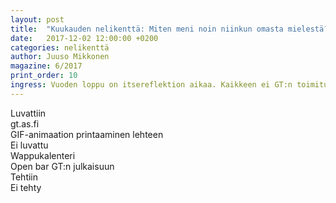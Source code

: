 ```yaml
---
layout: post
title:  "Kuukauden nelikenttä: Miten meni noin niinkun omasta mielestä?"
date:   2017-12-02 12:00:00 +0200
categories: nelikenttä
author: Juuso Mikkonen
magazine: 6/2017
print_order: 10
ingress: Vuoden loppu on itsereflektion aikaa. Kaikkeen ei GT:n toimituskaan ehtinyt, vaikka parhaamme yritettiin. Ensi vuoden toimituksellekin jäi tehtävää!
---
```



<div class="fourfold clearfix">
    <div class="fourfold__row">
        <div class="fourfold__cell">Luvattiin</div>
        <div class="fourfold__cell">gt.as.fi</div>
        <div class="fourfold__cell">GIF-animaation printaaminen lehteen</div>
    </div>
    <div class="fourfold__row">
        <div class="fourfold__cell">Ei luvattu</div>
        <div class="fourfold__cell">Wappukalenteri</div>
        <div class="fourfold__cell">Open bar GT:n julkaisuun</div>
    </div>
    <div class="fourfold__row">
        <div class="fourfold__cell"></div>
        <div class="fourfold__cell">Tehtiin</div>
        <div class="fourfold__cell">Ei tehty</div>
    </div>
</div>
